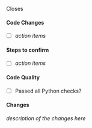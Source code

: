 Closes

#### Code Changes

* [ ] _action items_

#### Steps to confirm

* [ ] _action items_

#### Code Quality

* [ ] Passed all Python checks?

#### Changes

_description of the changes here_
